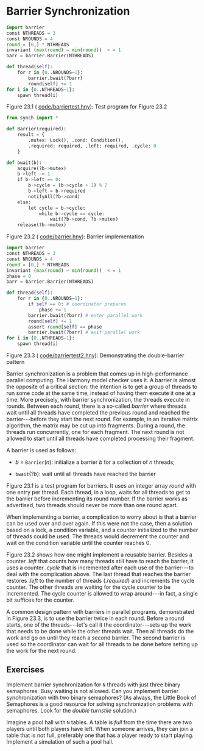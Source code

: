 
# Barrier Synchronization 


```python
import barrier
const NTHREADS = 3
const NROUNDS = 4
round = [0,] * NTHREADS
invariant (max(round) – min(round))  < = 1
barr = barrier.Barrier(NTHREADS)

def thread(self):
    for r in {0..NROUNDS–1}:
        barrier.bwait(?barr)
        round[self] += 1
for i in {0..NTHREADS–1}:
    spawn thread(i)
```

<figcaption>Figure 23.1 (
<a href=https://harmony.cs.cornell.edu/code/barriertest.hny>code/barriertest.hny</a>): 
Test program for Figure 23.2 </figcaption>


```python
from synch import *

def Barrier(required):
    result = {
        .mutex: Lock(), .cond: Condition(),
        .required: required, .left: required, .cycle: 0
    }

def bwait(b):
    acquire(?b->mutex)
    b->left –= 1
    if b->left == 0:
        b->cycle = (b->cycle + 1) % 2
        b->left = b->required
        notifyAll(?b->cond)
    else:
        let cycle = b->cycle:
            while b->cycle == cycle:
                wait(?b->cond, ?b->mutex)
    release(?b->mutex)
```

<figcaption>Figure 23.2 (
<a href=https://harmony.cs.cornell.edu/code/barrier.hny>code/barrier.hny</a>): 
Barrier implementation </figcaption>


```python
import barrier
const NTHREADS = 3
const NROUNDS = 4
round = [0,] * NTHREADS
invariant (max(round) – min(round))  < = 1
phase = 0
barr = barrier.Barrier(NTHREADS)

def thread(self):
    for r in {0..NROUNDS–1}:
        if self == 0: # coordinator prepares
            phase += 1
        barrier.bwait(?barr) # enter parallel work
        round[self] += 1
        assert round[self] == phase
        barrier.bwait(?barr) # exit parallel work
for i in {0..NTHREADS–1}:
    spawn thread(i)
```

<figcaption>Figure 23.3 (
<a href=https://harmony.cs.cornell.edu/code/barriertest2.hny>code/barriertest2.hny</a>): 
Demonstrating the double-barrier pattern </figcaption>

Barrier synchronization is a problem that comes up in high-performance
parallel computing. The Harmony model checker uses it. A barrier is
almost the opposite of a critical section: the intention is to get a
group of threads to run some code at the same time, instead of having
them execute it one at a time. More precisely, with barrier
synchronization, the threads execute in rounds. Between each round,
there is a so-called *barrier* where threads wait until all threads have
completed the previous round and reached the barrier---before they start
the next round. For example, in an iterative matrix algorithm, the
matrix may be cut up into fragments. During a round, the threads run
concurrently, one for each fragment. The next round is not allowed to
start until all threads have completed processing their fragment.

A barrier is used as follows:

-   *b* = `Barrier`(*n*): initialize a barrier *b* for a collection of
    *n* threads;

-   `bwait`(?*b*): wait until all threads have reached the barrier

Figure 23.1 is a test program for barriers. It uses an integer
array *round* with one entry per thread. Each thread, in a loop, waits
for all threads to get to the barrier before incrementing its round
number. If the barrier works as advertised, two threads should never be
more than one round apart.

When implementing a barrier, a complication to worry about is that a
barrier can be used over and over again. If this were not the case, then
a solution based on a lock, a condition variable, and a counter
initialized to the number of threads could be used. The threads would
decrement the counter and wait on the condition variable until the
counter reaches 0.

Figure 23.2 shows how one might implement a reusable barrier.
Besides a counter .*left* that counts how many threads still have to
reach the barrier, it uses a counter .*cycle* that is incremented after
each use of the barrier---to deal with the complication above. The last
thread that reaches the barrier restores .*left* to the number of
threads (.*required*) and increments the cycle counter. The other
threads are waiting for the cycle counter to be incremented. The cycle
counter is allowed to wrap around---in fact, a single bit suffices for
the counter.

A common design pattern with barriers in parallel programs, demonstrated
in Figure 23.3, is to use the barrier twice in each round.
Before a round starts, one of the threads---let's call it the
coordinator---sets up the work that needs to be done while the other
threads wait. Then all threads do the work and go on until they reach a
second barrier. The second barrier is used so the coordinator can wait
for all threads to be done before setting up the work for the next
round.

## Exercises 


Implement barrier synchronization for `N` threads with just three binary
semaphores. Busy waiting is not allowed. Can you implement barrier
synchronization with two binary semaphores? (As always, the Little Book
of Semaphores is a good resource for solving synchronization
problems with semaphores. Look for the *double turnstile* solution.)

Imagine a pool hall with `N` tables. A table is *full* from the time
there are two players until both players have left. When someone
arrives, they can join a table that is not full, preferably one that has
a player ready to start playing. Implement a simulation of such a pool
hall.

